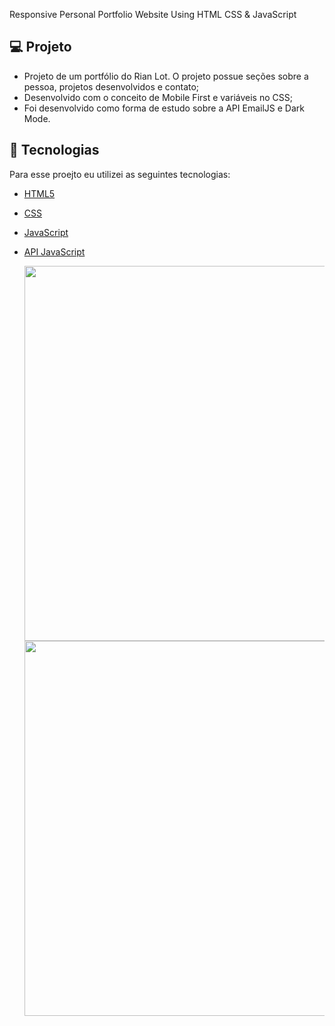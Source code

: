Responsive Personal Portfolio Website Using HTML CSS & JavaScript

## 💻 Projeto
- Projeto de um portfólio do Rian Lot. O projeto possue seções sobre a pessoa, projetos desenvolvidos e contato;
- Desenvolvido com o conceito de Mobile First e variáveis no CSS;
- Foi desenvolvido como forma de estudo sobre a API EmailJS e Dark Mode.

## 🧪 Tecnologias

Para esse proejto eu utilizei as seguintes tecnologias:
- [HTML5](https://www.w3c.br/pub/Cursos/CursoHTML5/html5-web.pdf)
- [CSS](https://www.w3schools.com/css/)
- [JavaScript](https://developer.mozilla.org/pt-BR/docs/Web/JavaScript)
- [API JavaScript](https://www.emailjs.com)
  
  <img width="600" src="https://github.com/andrezadesousa/exemple-personal-portfolio/blob/main/assets/image/fullscreen.html.png" />
  <img width="600" src="https://github.com/andrezadesousa/exemple-personal-portfolio/blob/main/assets/image/fullscreen-dark-theme.png" />
